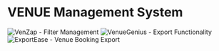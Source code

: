 # VENUE Management System
![VenZap - Filter Management](https://github.com/user-attachments/assets/8f4fa109-f7fd-42d2-8f9b-de2c30115c1e)
![VenueGenius - Export Functionality](https://github.com/user-attachments/assets/fa510be9-8264-4b5f-ad82-f47d62fa283e)
![ExportEase - Venue Booking Export](https://github.com/user-attachments/assets/0eb032e1-6fcf-4a24-b8e0-c35b590d2dd3)
